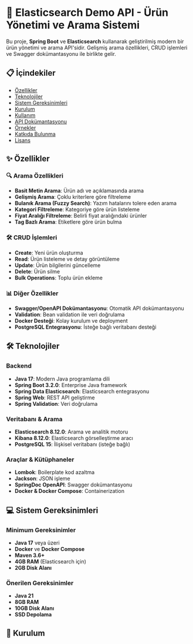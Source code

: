 # 🚀 Elasticsearch Demo API - Ürün Yönetimi ve Arama Sistemi

Bu proje, **Spring Boot** ve **Elasticsearch** kullanarak geliştirilmiş modern bir ürün yönetimi ve arama API'sidir. Gelişmiş arama özellikleri, CRUD işlemleri ve Swagger dokümantasyonu ile birlikte gelir.

## 📋 İçindekiler

- [Özellikler](#-özellikler)
- [Teknolojiler](#-teknolojiler)
- [Sistem Gereksinimleri](#-sistem-gereksinimleri)
- [Kurulum](#-kurulum)
- [Kullanım](#-kullanım)
- [API Dokümantasyonu](#-api-dokümantasyonu)
- [Örnekler](#-örnekler)
- [Katkıda Bulunma](#-katkıda-bulunma)
- [Lisans](#-lisans)

## ✨ Özellikler

### 🔍 Arama Özellikleri
- **Basit Metin Arama**: Ürün adı ve açıklamasında arama
- **Gelişmiş Arama**: Çoklu kriterlere göre filtreleme
- **Bulanık Arama (Fuzzy Search)**: Yazım hatalarını tolere eden arama
- **Kategori Filtreleme**: Kategoriye göre ürün listeleme
- **Fiyat Aralığı Filtreleme**: Belirli fiyat aralığındaki ürünler
- **Tag Bazlı Arama**: Etiketlere göre ürün bulma

### 🛠️ CRUD İşlemleri
- **Create**: Yeni ürün oluşturma
- **Read**: Ürün listeleme ve detay görüntüleme
- **Update**: Ürün bilgilerini güncelleme
- **Delete**: Ürün silme
- **Bulk Operations**: Toplu ürün ekleme

### 📊 Diğer Özellikler
- **Swagger/OpenAPI Dokümantasyonu**: Otomatik API dokümantasyonu
- **Validation**: Bean validation ile veri doğrulama
- **Docker Desteği**: Kolay kurulum ve deployment
- **PostgreSQL Entegrasyonu**: İsteğe bağlı veritabanı desteği

## 🛠️ Teknolojiler

### Backend
- **Java 17**: Modern Java programlama dili
- **Spring Boot 3.2.0**: Enterprise Java framework
- **Spring Data Elasticsearch**: Elasticsearch entegrasyonu
- **Spring Web**: REST API geliştirme
- **Spring Validation**: Veri doğrulama

### Veritabanı & Arama
- **Elasticsearch 8.12.0**: Arama ve analitik motoru
- **Kibana 8.12.0**: Elasticsearch görselleştirme aracı
- **PostgreSQL 15**: İlişkisel veritabanı (isteğe bağlı)

### Araçlar & Kütüphaneler
- **Lombok**: Boilerplate kod azaltma
- **Jackson**: JSON işleme
- **SpringDoc OpenAPI**: Swagger dokümantasyonu
- **Docker & Docker Compose**: Containerization

## 💻 Sistem Gereksinimleri

### Minimum Gereksinimler
- **Java 17** veya üzeri
- **Docker** ve **Docker Compose**
- **Maven 3.6+**
- **4GB RAM** (Elasticsearch için)
- **2GB Disk Alanı**

### Önerilen Gereksinimler
- **Java 21**
- **8GB RAM**
- **10GB Disk Alanı**
- **SSD Depolama**

## 🚀 Kurulum
